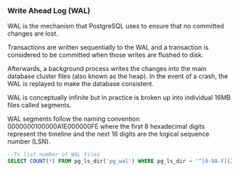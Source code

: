 ### Write Ahead Log (WAL)

WAL is the mechanism that PostgreSQL uses to ensure that no committed changes are lost. 

Transactions are written sequentially to the WAL and a transaction is considered to be committed when those writes are flushed to disk. 

Afterwards, a background process writes the changes into the main database cluster files (also known as the heap). In the event of a crash, the WAL is replayed to make the database consistent.

WAL is conceptually infinite but in practice is broken up into individual 16MB files called segments. 

WAL segments follow the naming convention 0000000100000A1E000000FE where the first 8 hexadecimal digits represent the timeline and the next 16 digits are the logical sequence number (LSN).


```sql
--To list number of WAL files 
SELECT COUNT(*) FROM pg_ls_dir('pg_wal') WHERE pg_ls_dir ~ '^[0-9A-F]{24}';
```